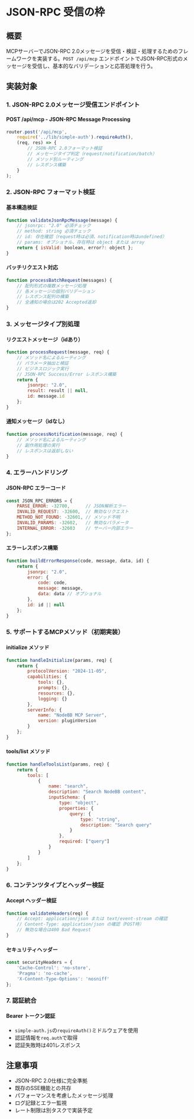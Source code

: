 # JSON-RPC 受信の枠

## 概要
MCPサーバーでJSON-RPC 2.0メッセージを受信・検証・処理するためのフレームワークを実装する。`POST /api/mcp` エンドポイントでJSON-RPC形式のメッセージを受信し、基本的なバリデーションと応答処理を行う。

## 実装対象

### 1. JSON-RPC 2.0メッセージ受信エンドポイント

#### POST /api/mcp - JSON-RPC Message Processing
```javascript
router.post('/api/mcp', 
    require('../lib/simple-auth').requireAuth(),
    (req, res) => {
        // JSON-RPC 2.0フォーマット検証
        // メッセージタイプ判定（request/notification/batch）
        // メソッド別ルーティング
        // レスポンス構築
    }
);
```

### 2. JSON-RPC フォーマット検証

#### 基本構造検証
```javascript
function validateJsonRpcMessage(message) {
    // jsonrpc: "2.0" 必須チェック
    // method: string 必須チェック  
    // id: 存在確認（request時は必須、notification時はundefined）
    // params: オプショナル、存在時は object または array
    return { isValid: boolean, error?: object };
}
```

#### バッチリクエスト対応
```javascript
function processBatchRequest(messages) {
    // 配列形式の複数メッセージ処理
    // 各メッセージの個別バリデーション
    // レスポンス配列の構築
    // 全通知の場合は202 Accepted返却
}
```

### 3. メッセージタイプ別処理

#### リクエストメッセージ（idあり）
```javascript
function processRequest(message, req) {
    // メソッド名によるルーティング
    // パラメータ抽出と検証
    // ビジネスロジック実行
    // JSON-RPC Success/Error レスポンス構築
    return {
        jsonrpc: "2.0",
        result: result || null,
        id: message.id
    };
}
```

#### 通知メッセージ（idなし）
```javascript
function processNotification(message, req) {
    // メソッド名によるルーティング
    // 副作用処理の実行
    // レスポンスは返却しない
}
```

### 4. エラーハンドリング

#### JSON-RPC エラーコード
```javascript
const JSON_RPC_ERRORS = {
    PARSE_ERROR: -32700,      // JSON解析エラー
    INVALID_REQUEST: -32600,  // 無効なリクエスト
    METHOD_NOT_FOUND: -32601, // メソッド不明
    INVALID_PARAMS: -32602,   // 無効なパラメータ
    INTERNAL_ERROR: -32603    // サーバー内部エラー
};
```

#### エラーレスポンス構築
```javascript
function buildErrorResponse(code, message, data, id) {
    return {
        jsonrpc: "2.0",
        error: {
            code: code,
            message: message,
            data: data // オプショナル
        },
        id: id || null
    };
}
```

### 5. サポートするMCPメソッド（初期実装）

#### initialize メソッド
```javascript
function handleInitialize(params, req) {
    return {
        protocolVersion: "2024-11-05",
        capabilities: {
            tools: {},
            prompts: {},
            resources: {},
            logging: {}
        },
        serverInfo: {
            name: "NodeBB MCP Server",
            version: pluginVersion
        }
    };
}
```

#### tools/list メソッド
```javascript
function handleToolsList(params, req) {
    return {
        tools: [
            {
                name: "search",
                description: "Search NodeBB content",
                inputSchema: {
                    type: "object",
                    properties: {
                        query: {
                            type: "string",
                            description: "Search query"
                        }
                    },
                    required: ["query"]
                }
            }
        ]
    };
}
```

### 6. コンテンツタイプとヘッダー検証

#### Accept ヘッダー検証
```javascript
function validateHeaders(req) {
    // Accept: application/json または text/event-stream の確認
    // Content-Type: application/json の確認（POST時）
    // 無効な場合は400 Bad Request
}
```

#### セキュリティヘッダー
```javascript
const securityHeaders = {
    'Cache-Control': 'no-store',
    'Pragma': 'no-cache',
    'X-Content-Type-Options': 'nosniff'
};
```

### 7. 認証統合

#### Bearer トークン認証
- `simple-auth.js`の`requireAuth()`ミドルウェアを使用
- 認証情報を`req.auth`で取得
- 認証失敗時は401レスポンス

## 注意事項

- JSON-RPC 2.0仕様に完全準拠
- 既存のSSE機能との共存
- パフォーマンスを考慮したメッセージ処理
- ログ記録とエラー監視
- レート制限は別タスクで実装予定